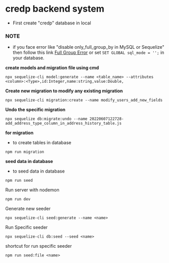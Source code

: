 # credp backend system

-   First create "credp" database in local

### NOTE

-   if you face error like "disable only_full_group_by in MySQL or Sequelize" then follow this link [Full Group Error](https://stackoverflow.com/questions/35882816/how-to-disable-only-full-group-by-in-mysql-or-sequelize) or set `SET GLOBAL sql_mode = '';` in your database.

**create models and migration file using cmd**

```
npx sequelize-cli model:generate --name <table_name> --attributes <column>:<Type>,id:Integer,name:string,value:Double,
```

**Create new migration to modify any existing migration**

```
npx sequelize-cli migration:create --name modify_users_add_new_fields
```

**Undo the specific migration**

```
npx sequelize db:migrate:undo --name 20220607122728-add_address_type_column_in_address_history_table.js
```

**for migration**

-   to create tables in database

```
npm run migration
```

**seed data in database**

-   to seed data in database

```
npm run seed
```

Run server with nodemon

```
npm run dev
```

Generate new seeder

```
npx sequelize-cli seed:generate --name <name>
```

Run Specific seeder

```
npx sequelize-cli db:seed --seed <name>
```

shortcut for run specific seeder

```
npm run seed:file <name>
```

